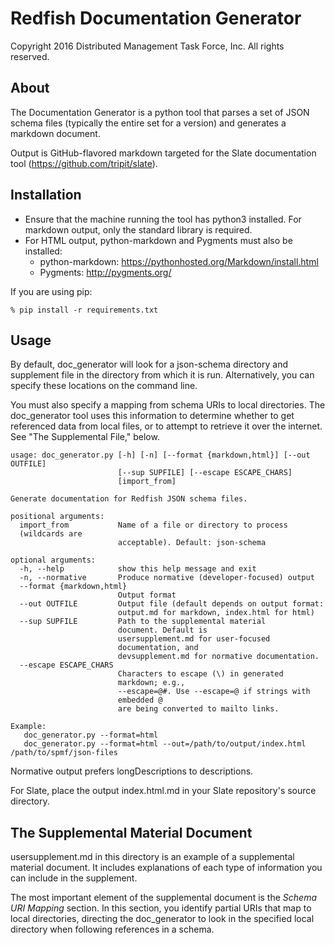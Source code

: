 # Redfish Documentation Generator

Copyright 2016 Distributed Management Task Force, Inc. All rights reserved.

## About

The Documentation Generator is a python tool that parses a set of JSON schema files (typically the entire set for a version) and generates a markdown document.

Output is GitHub-flavored markdown targeted for the Slate documentation tool (https://github.com/tripit/slate).

## Installation

* Ensure that the machine running the tool has python3 installed. For markdown output, only the standard library is required.
* For HTML output, python-markdown and Pygments must also be installed:
  * python-markdown: https://pythonhosted.org/Markdown/install.html
  * Pygments: http://pygments.org/

If you are using pip:

```
% pip install -r requirements.txt
```

## Usage

By default, doc_generator will look for a json-schema directory and
supplement file in the directory from which it is run. Alternatively,
you can specify these locations on the command line.

You must also specify a mapping from schema URIs to local directories.
The doc_generator tool uses this information to determine whether to get
referenced data from local files, or to attempt to retrieve it over the
internet. See "The Supplemental File," below.

```
usage: doc_generator.py [-h] [-n] [--format {markdown,html}] [--out
OUTFILE]
                        [--sup SUPFILE] [--escape ESCAPE_CHARS]
                        [import_from]

Generate documentation for Redfish JSON schema files.

positional arguments:
  import_from           Name of a file or directory to process
  (wildcards are
                        acceptable). Default: json-schema

optional arguments:
  -h, --help            show this help message and exit
  -n, --normative       Produce normative (developer-focused) output
  --format {markdown,html}
                        Output format
  --out OUTFILE         Output file (default depends on output format:
                        output.md for markdown, index.html for html)
  --sup SUPFILE         Path to the supplemental material
                        document. Default is
                        usersupplement.md for user-focused
                        documentation, and
                        devsupplement.md for normative documentation.
  --escape ESCAPE_CHARS
                        Characters to escape (\) in generated
                        markdown; e.g.,
                        --escape=@#. Use --escape=@ if strings with
                        embedded @
                        are being converted to mailto links.

Example:
   doc_generator.py --format=html
   doc_generator.py --format=html --out=/path/to/output/index.html /path/to/spmf/json-files
```

Normative output prefers longDescriptions to descriptions.

For Slate, place the output index.html.md in your Slate repository's source directory.

## The Supplemental Material Document

usersupplement.md in this directory is an example of a supplemental
material document. It includes explanations of each type of
information you can include in the supplement.

The most important element of the supplemental document is the *Schema
URI Mapping* section. In this section, you identify partial URIs that
map to local directories, directing the doc_generator to look in the
specified local directory when following references in a schema.
